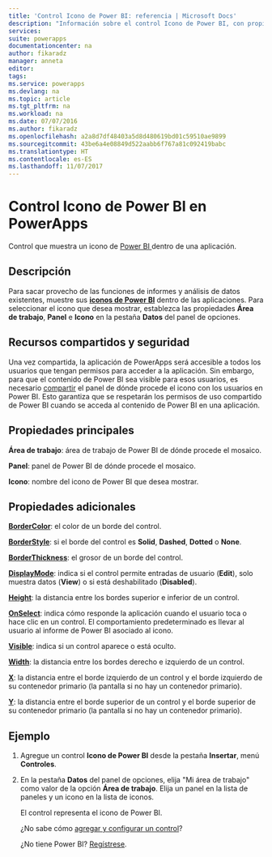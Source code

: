 ```yaml
---
title: 'Control Icono de Power BI: referencia | Microsoft Docs'
description: "Información sobre el control Icono de Power BI, con propiedades y ejemplos"
services: 
suite: powerapps
documentationcenter: na
author: fikaradz
manager: anneta
editor: 
tags: 
ms.service: powerapps
ms.devlang: na
ms.topic: article
ms.tgt_pltfrm: na
ms.workload: na
ms.date: 07/07/2016
ms.author: fikaradz
ms.openlocfilehash: a2a8d7df48403a5d8d480619bd01c59510ae9899
ms.sourcegitcommit: 43be6a4e08849d522aabb6f767a81c092419babc
ms.translationtype: HT
ms.contentlocale: es-ES
ms.lasthandoff: 11/07/2017
---
```

# <a name="power-bi-tile-control-in-powerapps"></a>Control Icono de Power BI en PowerApps
Control que muestra un icono de [Power BI ](https://powerbi.microsoft.com) dentro de una aplicación.

## <a name="description"></a>Descripción
Para sacar provecho de las funciones de informes y análisis de datos existentes, muestre sus **[iconos de Power BI](https://powerbi.microsoft.com/documentation/powerbi-service-dashboard-tiles/)** dentro de las aplicaciones.  Para seleccionar el icono que desea mostrar, establezca las propiedades **Área de trabajo**, **Panel** e **Icono**  en la pestaña **Datos** del panel de opciones.

## <a name="sharing-and-security"></a>Recursos compartidos y seguridad
Una vez compartida, la aplicación de PowerApps será accesible a todos los usuarios que tengan permisos para acceder a la aplicación.  Sin embargo, para que el contenido de Power BI sea visible para esos usuarios, es necesario [compartir](https://powerbi.microsoft.com/documentation/powerbi-service-how-should-i-share-my-dashboard/) el panel de dónde procede el icono con los usuarios en Power BI.  Esto garantiza que se respetarán los permisos de uso compartido de Power BI cuando se acceda al contenido de Power BI en una aplicación.

## <a name="key-properties"></a>Propiedades principales
**Área de trabajo**: área de trabajo de Power BI de dónde procede el mosaico.

**Panel**: panel de Power BI de dónde procede el mosaico.

**Icono**: nombre del icono de Power BI que desea mostrar.

## <a name="additional-properties"></a>Propiedades adicionales
**[BorderColor](properties-color-border.md)**: el color de un borde del control.

**[BorderStyle](properties-color-border.md)**: si el borde del control es **Solid**, **Dashed**, **Dotted** o **None**.

**[BorderThickness](properties-color-border.md)**: el grosor de un borde del control.

**[DisplayMode](properties-core.md)**: indica si el control permite entradas de usuario (**Edit**), solo muestra datos (**View**) o si está deshabilitado (**Disabled**).

**[Height](properties-size-location.md)**: la distancia entre los bordes superior e inferior de un control.

**[OnSelect](properties-core.md)**: indica cómo responde la aplicación cuando el usuario toca o hace clic en un control. El comportamiento predeterminado es llevar al usuario al informe de Power BI asociado al icono.

**[Visible](properties-core.md)**: indica si un control aparece o está oculto.

**[Width](properties-size-location.md)**: la distancia entre los bordes derecho e izquierdo de un control.

**[X](properties-size-location.md)**: la distancia entre el borde izquierdo de un control y el borde izquierdo de su contenedor primario (la pantalla si no hay un contenedor primario).

**[Y](properties-size-location.md)**: la distancia entre el borde superior de un control y el borde superior de su contenedor primario (la pantalla si no hay un contenedor primario).

## <a name="example"></a>Ejemplo
1. Agregue un control **Icono de Power BI** desde la pestaña **Insertar**, menú **Controles**.  
2. En la pestaña **Datos** del panel de opciones, elija "Mi área de trabajo" como valor de la opción **Área de trabajo**.  Elija un panel en la lista de paneles y un icono en la lista de iconos.
   
    El control representa el icono de Power BI.
   
    ¿No sabe cómo [agregar y configurar un control](../add-configure-controls.md)?
   
   ¿No tiene Power BI? [Regístrese](https://powerbi.microsoft.com/en-us/documentation/powerbi-service-self-service-signup-for-power-bi/).

